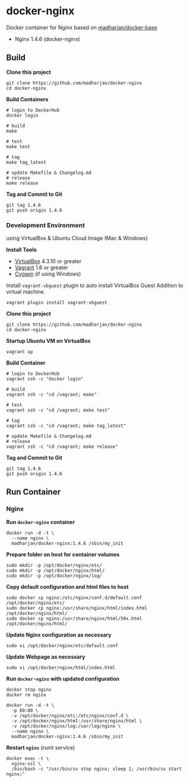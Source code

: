 # docker-nginx
Docker container for Nginx based on [madharjan/docker-base](https://github.com/madharjan/docker-base/)

* Nginx 1.4.6 (docker-nginx)

## Build

**Clone this project**
```
git clone https://github.com/madharjan/docker-nginx
cd docker-nginx
```

**Build Containers**
```
# login to DockerHub
docker login

# build
make

# test
make test

# tag
make tag_latest

# update Makefile & Changelog.md
# release
make release
```

**Tag and Commit to Git**
```
git tag 1.4.6
git push origin 1.4.6
```

### Development Environment
using VirtualBox & Ubuntu Cloud Image (Mac & Windows)

**Install Tools**

* [VirtualBox][virtualbox] 4.3.10 or greater
* [Vagrant][vagrant] 1.6 or greater
* [Cygwin][cygwin] (if using Windows)

Install `vagrant-vbguest` plugin to auto install VirtualBox Guest Addition to virtual machine.
```
vagrant plugin install vagrant-vbguest
```

[virtualbox]: https://www.virtualbox.org/
[vagrant]: https://www.vagrantup.com/downloads.html
[cygwin]: https://cygwin.com/install.html

**Clone this project**

```
git clone https://github.com/madharjan/docker-nginx
cd docker-nginx
```

**Startup Ubuntu VM on VirtualBox**

```
vagrant up
```

**Build Container**

```
# login to DockerHub
vagrant ssh -c "docker login"  

# build
vagrant ssh -c "cd /vagrant; make"

# test
vagrant ssh -c "cd /vagrant; make test"

# tag
vagrant ssh -c "cd /vagrant; make tag_latest"

# update Makefile & Changelog.md
# release
vagrant ssh -c "cd /vagrant; make release"
```

**Tag and Commit to Git**
```
git tag 1.4.6
git push origin 1.4.6
```

## Run Container

### Nginx

**Run `docker-nginx` container**
```
docker run -d -t \
  --name nginx \
  madharjan/docker-nginx:1.4.6 /sbin/my_init
```

**Prepare folder on host for container volumes**
```
sudo mkdir -p /opt/docker/nginx/etc/
sudo mkdir -p /opt/docker/nginx/html/
sudo mkdir -p /opt/docker/nginx/log/
```

**Copy default configuration and html files to host**
```
sudo docker cp nginx:/etc/nginx/conf.d/default.conf /opt/docker/nginx/etc/
sudo docker cp nginx:/usr/share/nginx/html/index.html /opt/docker/nginx/html/
sudo docker cp nginx:/usr/share/nginx/html/50x.html /opt/docker/nginx/html/
```

**Update Nginx configuration as necessary**
```
sudo vi /opt/docker/nginx/etc/default.conf
```

**Update Webpage as necessary**
```
sudo vi /opt/docker/nginx/html/index.html
```

**Run `docker-nginx` with updated configuration**
```
docker stop nginx
docker rm nginx

docker run -d -t \
  -p 80:80 \
  -v /opt/docker/nginx/etc:/etc/nginx/conf.d \
  -v /opt/docker/nginx/html:/usr/share/nginx/html \
  -v /opt/docker/nginx/log:/var/log/nginx \
  --name nginx \
  madharjan/docker-nginx:1.4.6 /sbin/my_init
```

**Restart `nginx`** (runit service)
```
docker exec -t \
  nginx-ssl \
  /bin/bash -c "/usr/bin/sv stop nginx; sleep 1; /usr/bin/sv start nginx;"
```
